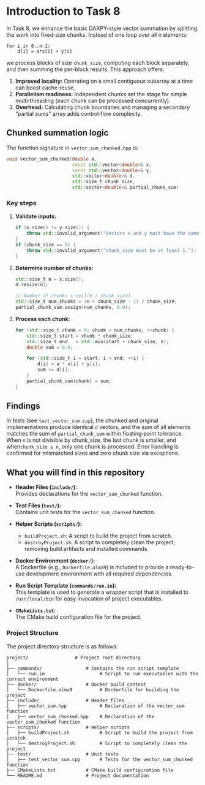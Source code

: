 # Introduction to Task 8

In Task 8, we enhance the basic DAXPY-style vector summation by splitting the work into fixed‐size chunks. Instead of one loop over all n elements:


```pseudo
for i in 0..n-1:
    d[i] = a*x[i] + y[i]
```


we process blocks of size `chunk_size`, computing each block separately, and then summing the per-block results. This approach offers:

1. **Improved locality:** Operating on a small contiguous subarray at a time can boost cache‐reuse.
2. **Parallelism readiness:** Independent chunks set the stage for simple multi‐threading (each chunk can be processed concurrently).
3. **Overhead:** Calculating chunk boundaries and managing a secondary “partial sums” array adds control‐flow complexity.


## Chunked summation logic

The function signature in `vector_sum_chunked.hpp` is:

```cpp title="vector_sum_chunked.hpp"
void vector_sum_chunked(double a,
                        const std::vector<double>& x,
                        const std::vector<double>& y,
                        std::vector<double>& d,
                        std::size_t chunk_size,
                        std::vector<double>& partial_chunk_sum)
```

### Key steps

1. **Validate inputs:** 

    ```cpp title="vector_sum_chunked.hpp"
    if (x.size() != y.size()) {
        throw std::invalid_argument("Vectors x and y must have the same size.");
    }
    if (chunk_size == 0) {
        throw std::invalid_argument("chunk_size must be at least 1.");
    }
    ```

2. **Determine number of chunks:**

    ```cpp title="vector_sum_chunked.hpp"
    std::size_t n = x.size();
    d.resize(n);

    // Number of chunks = ceil(n / chunk_size)
    std::size_t num_chunks = (n + chunk_size - 1) / chunk_size;
    partial_chunk_sum.assign(num_chunks, 0.0);
    ```

3. **Process each chunk:**

    ```cpp title="vector_sum_chunked.hpp"
    for (std::size_t chunk = 0; chunk < num_chunks; ++chunk) {
        std::size_t start = chunk * chunk_size;
        std::size_t end   = std::min(start + chunk_size, n);
        double sum = 0.0;

        for (std::size_t i = start; i < end; ++i) {
            d[i] = a * x[i] + y[i];
            sum += d[i];
        }
        partial_chunk_sum[chunk] = sum;
    }
    ```

## Findings 

In tests (see `test_vector_sum.cpp`), the chunked and original implementations produce identical `d` vectors, and the sum of all elements matches the sum of `partial_chunk_sum` within floating‐point tolerance. When `n` is not divisible by chunk_size, the last chunk is smaller, and when`chunk_size ≥ n`, only one chunk is processed. Error handling is confirmed for mismatched sizes and zero chunk size via exceptions.


## What you will find in this repository

- **Header Files (`include/`):**  
    Provides declarations for the `vector_sum_chunked` function.

- **Test Files (`test/`):**  
    Contains unit tests for the `vector_sum_chunked` function.

- **Helper Scripts (`scripts/`):**  
    - `buildProject.sh`: A script to build the project from scratch.
    - `destroyProject.sh`: A script to completely clean the project, removing build artifacts and installed commands.

- **Docker Environment (`docker/`):**  
    A Dockerfile (e.g., `Dockerfile.alma9`) is included to provide a ready-to-use development environment with all required dependencies.

- **Run Script Template (`commands/run.in`):**  
    This template is used to generate a wrapper script that is installed to `/usr/local/bin` for easy invocation of project executables.

- **`CMakeLists.txt`:**  
    The CMake build configuration file for the project.


### Project Structure

The project directory structure is as follows:

```plaintext
project/                 # Project root directory
│ 
├── commands/                # Contains the run script template
│   └── run.in                    # Script to run executables with the correct environment
├── docker/                  # Docker build context
│   └── Dockerfile.alma9          # Dockerfile for building the project
├── include/                 # Header files
│   ├── vector_sum.hpp            # Declaration of the vector_sum function
│   ├── vector_sum_chunked.hpp    # Declaration of the vector_sum_chunked function
├── scripts/                 # Helper scripts
│   ├── buildProject.sh           # Script to build the project from scratch
│   └── destroyProject.sh         # Script to completely clean the project
├── test/                    # Unit tests
│   ├── test_vector_sum.cpp       # Tests for the vector_sum_chunked function
├── CMakeLists.txt           # CMake build configuration file
└── README.md                # Project documentation  
```